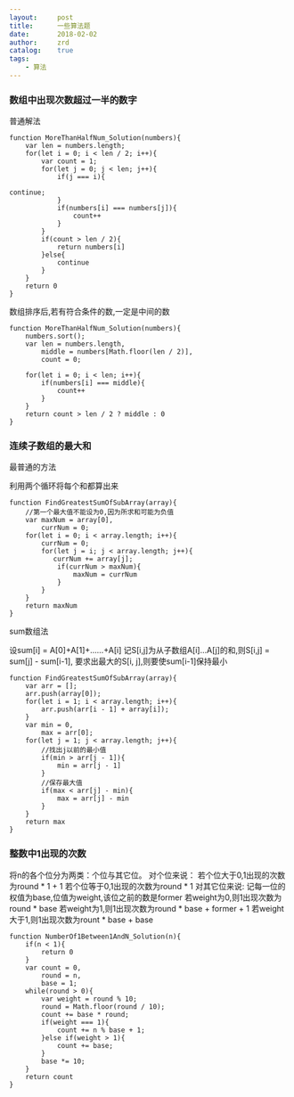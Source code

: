 ```yaml
---
layout:     post
title:      一些算法题
date:       2018-02-02
author:     zrd
catalog:    true
tags:
    - 算法
---
```


### 数组中出现次数超过一半的数字

普通解法
```
function MoreThanHalfNum_Solution(numbers){
    var len = numbers.length;
    for(let i = 0; i < len / 2; i++){
        var count = 1;
        for(let j = 0; j < len; j++){
            if(j === i){

continue;
            }
            if(numbers[i] === numbers[j]){
                count++
            }
        }        
        if(count > len / 2){
            return numbers[i]
        }else{
            continue
        }
    }
    return 0
}
```

数组排序后,若有符合条件的数,一定是中间的数
```
function MoreThanHalfNum_Solution(numbers){
    numbers.sort();
    var len = numbers.length,
        middle = numbers[Math.floor(len / 2)],
        count = 0;
    
    for(let i = 0; i < len; i++){
        if(numbers[i] === middle){
            count++
        }
    }
    return count > len / 2 ? middle : 0
}
```

### 连续子数组的最大和

最普通的方法

利用两个循环将每个和都算出来
```
function FindGreatestSumOfSubArray(array){
    //第一个最大值不能设为0,因为所求和可能为负值
    var maxNum = array[0],
        currNum = 0;
    for(let i = 0; i < array.length; i++){
        currNum = 0;
        for(let j = i; j < array.length; j++){
           currNum += array[j];
            if(currNum > maxNum){
                maxNum = currNum
            }
        }
    }
    return maxNum
}
```

sum数组法

设sum[i] = A[0]+A[1]+……+A[i] 
记S[i,j]为从子数组A[i]…A[j]的和,则S[i,j] = sum[j] - sum[i-1], 
要求出最大的S[i, j],则要使sum[i-1]保持最小
```
function FindGreatestSumOfSubArray(array){
    var arr = [];
    arr.push(array[0]);
    for(let i = 1; i < array.length; i++){
        arr.push(arr[i - 1] + array[i]);
    }
    var min = 0,
        max = arr[0];
    for(let j = 1; j < array.length; j++){
        //找出j以前的最小值
        if(min > arr[j - 1]){
            min = arr[j - 1]
        }
        //保存最大值
        if(max < arr[j] - min){
            max = arr[j] - min
        }
    }
    return max
}
```

### 整数中1出现的次数

将n的各个位分为两类：个位与其它位。 
对个位来说：
若个位大于0,1出现的次数为round * 1 + 1
若个位等于0,1出现的次数为round * 1
对其它位来说:
记每一位的权值为base,位值为weight,该位之前的数是former
若weight为0,则1出现次数为round * base
若weight为1,则1出现次数为round * base + former + 1
若weight大于1,则1出现次数为rount * base + base
```
function NumberOf1Between1AndN_Solution(n){
    if(n < 1){
        return 0
    }
    var count = 0,
        round = n,
        base = 1;    
    while(round > 0){
        var weight = round % 10;
        round = Math.floor(round / 10);
        count += base * round;
        if(weight === 1){
            count += n % base + 1;
        }else if(weight > 1){
            count += base;
        }
        base *= 10;
    }
    return count
}
```






















